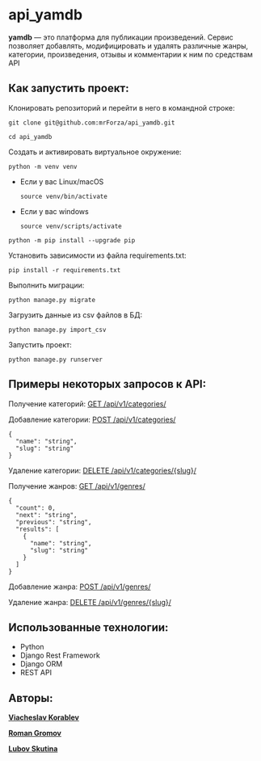 # api_yamdb
**yamdb** — это платформа для публикации произведений. Сервис позволяет добавлять, модифицировать и удалять различные жанры, категории, произведения, отзывы и комментарии к ним по средствам API

## Как запустить проект:

Клонировать репозиторий и перейти в него в командной строке:

```
git clone git@github.com:mrForza/api_yamdb.git
```

```
cd api_yamdb
```

Cоздать и активировать виртуальное окружение:

```
python -m venv venv
```

* Если у вас Linux/macOS

    ```
    source venv/bin/activate
    ```

* Если у вас windows

    ```
    source venv/scripts/activate
    ```

```
python -m pip install --upgrade pip
```

Установить зависимости из файла requirements.txt:

```
pip install -r requirements.txt
```

Выполнить миграции:

```
python manage.py migrate
```

Загрузить данные из csv файлов в БД:
```
python manage.py import_csv
```

Запустить проект:

```
python manage.py runserver
```

## Примеры некоторых запросов к API:
Получение категорий: [GET /api/v1/categories/](http://127.0.0.1:8000/api/v1/categories/)

Добавление категории: [POST /api/v1/categories/](http://127.0.0.1:8000/api/v1/categories/)
```
{
  "name": "string",
  "slug": "string"
}
```

Удаление категории: [DELETE /api/v1/categories/{slug}/](http://127.0.0.1:8000/api/v1/categories/{slug}/)

Получение жанров: [GET /api/v1/genres/](http://127.0.0.1:8000/api/v1/genres/)
```
{
  "count": 0,
  "next": "string",
  "previous": "string",
  "results": [
    {
      "name": "string",
      "slug": "string"
    }
  ]
}
```

Добавление жанра: [POST /api/v1/genres/](http://127.0.0.1:8000/api/v1/genres/)

Удаление жанра: [DELETE /api/v1/genres/{slug}/](http://127.0.0.1:8000/api/v1/genres/{slug}/)

## Использованные технологии:
* Python
* Django Rest Framework
* Django ORM
* REST API

## Авторы:
**[Viacheslav Korablev](https://github.com/VK73-dev/)**

**[Roman Gromov](https://github.com/mrForza)**

**[Lubov Skutina](https://github.com/LubovSkutina)**

